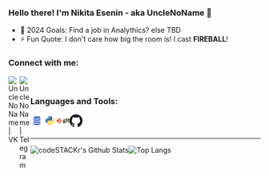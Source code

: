 ### Hello there! I'm Nikita Esenin - aka UncleNoName 👋

- 🥅 2024 Goals: Find a job in Analythics? else TBD
- ⚡ Fun Quote: I don't care how big the room is! I cast **FIREBALL**!

### Connect with me:
[<img align="left" alt="UncleNoName | VK" width="22px" src="https://cdn.jsdelivr.net/npm/simple-icons@v3/icons/vk.svg"/>][VK]
[<img align="left" alt="UncleNoName | Telegram" width="22px" src="https://cdn.jsdelivr.net/npm/simple-icons@v3/icons/telegram.svg"/>][Telegram]

<br />

### Languages and Tools:
<img align="left" alt="SQL" width="26px" src="https://raw.githubusercontent.com/github/explore/80688e429a7d4ef2fca1e82350fe8e3517d3494d/topics/sql/sql.png" />
<img align="left" alt="MySQL" width="26px" src="https://raw.githubusercontent.com/github/explore/80688e429a7d4ef2fca1e82350fe8e3517d3494d/topics/python/python.png" />
<img align="left" alt="Git" width="26px" src="https://raw.githubusercontent.com/github/explore/80688e429a7d4ef2fca1e82350fe8e3517d3494d/topics/git/git.png" />
<img align="left" alt="GitHub" width="26px" src="https://raw.githubusercontent.com/github/explore/78df643247d429f6cc873026c0622819ad797942/topics/github/github.png" />

<br />
<br />

---
<img align="left" alt="codeSTACKr's Github Stats" src="https://github-readme-stats.vercel.app/api?username=UncleNoName&show_icons=true&hide_border=true&theme=onedark"/>

![Top Langs](https://github-readme-stats.vercel.app/api/top-langs/?username=unclenoname&hide_progress=trues&show_icons=true&theme=onedark)


[VK]: https://vk.com/uncle_no_name
[Telegram]: https://t.me/UncleNoName
